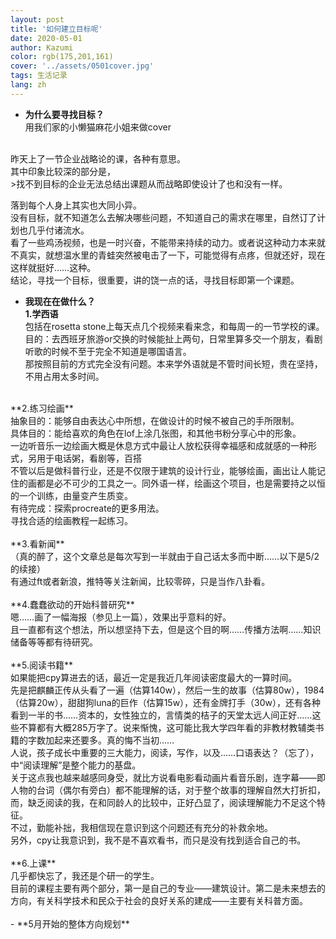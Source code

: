 ```yaml
---
layout: post
title: '如何建立目标呢'
date: 2020-05-01
author: Kazumi
color: rgb(175,201,161)
cover: '../assets/0501cover.jpg'
tags: 生活记录
lang: zh
---
```




- **为什么要寻找目标？**<br>
用我们家的小懒猫麻花小姐来做cover<br>
<br>
昨天上了一节企业战略论的课，各种有意思。<br>
其中印象比较深的部分是，<br>
>找不到目标的企业无法总结出课题从而战略即使设计了也和没有一样。<br>

落到每个人身上其实也大同小异。<br>
没有目标，就不知道怎么去解决哪些问题，不知道自己的需求在哪里，自然订了计划也几乎付诸流水。<br>
看了一些鸡汤视频，也是一时兴奋，不能带来持续的动力。或者说这种动力本来就不真实，就想温水里的青蛙突然被电击了一下，可能觉得有点疼，但就还好，现在这样就挺好……这种。<br>
结论，寻找一个目标，很重要，讲的饶一点的话，寻找目标即第一个课题。
<br>
- **我现在在做什么？**<br>
**1.学西语**<br>
包括在rosetta stone上每天点几个视频来看来念，和每周一的一节学校的课。<br>
目的：去西班牙旅游or交换的时候能扯上两句，日常里算多交一个朋友，看剧听歌的时候不至于完全不知道是哪国语言。<br>
那按照目前的方式完全没有问题。本来学外语就是不管时间长短，贵在坚持，不用占用太多时间。<br>
<br>
**2.练习绘画**<br>
抽象目的：能够自由表达心中所想，在做设计的时候不被自己的手所限制。<br>
具体目的：能给喜欢的角色在lof上涂几张图，和其他书粉分享心中的形象。<br>
一边听音乐一边绘画大概是休息方式中最让人放松获得幸福感和成就感的一种形式，另用于电话粥，看剧等，百搭<br>
不管以后是做科普行业，还是不仅限于建筑的设计行业，能够绘画，画出让人能记住的画都是必不可少的工具之一。同外语一样，绘画这个项目，也是需要持之以恒的一个训练，由量变产生质变。<br>
有待完成：探索procreate的更多用法。<br>
寻找合适的绘画教程一起练习。<br>
<br>
**3.看新闻**<br>
（真的醉了，这个文章总是每次写到一半就由于自己话太多而中断……以下是5/2的续接）<br>
有通过ft或者新浪，推特等关注新闻，比较零碎，只是当作八卦看。<br>
<br>
**4.蠢蠢欲动的开始科普研究**<br>
嗯……画了一幅海报（参见上一篇），效果出乎意料的好。<br>
且一直都有这个想法，所以想坚持下去，但是这个目的啊……传播方法啊……知识储备等等都有待研究。<br>
<br>
**5.阅读书籍**<br>
如果能把cpy算进去的话，最近一定是我近几年阅读密度最大的一算时间。<br>
先是把麒麟正传从头看了一遍（估算140w），然后一生的故事（估算80w），1984（估算20w），甜甜狗luna的巨作（估算15w），还有金牌打手（30w），还有各种看到一半的书……资本的，女性独立的，言情类的桔子的天堂太远人间正好……这些不算都有大概285万字了。说来惭愧，这可能比我大学四年看的非教材教辅类书籍的字数加起来还要多。真的悔不当初……<br>
人说，孩子成长中重要的三大能力，阅读，写作，以及……口语表达？（忘了），中“阅读理解”是整个能力的基盘。<br>
关于这点我也越来越感同身受，就比方说看电影看动画片看音乐剧，连字幕——即人物的台词（偶尔有旁白）都不能理解的话，对于整个故事的理解自然大打折扣，而，缺乏阅读的我，在和同龄人的比较中，正好凸显了，阅读理解能力不足这个特征。<br>
不过，勤能补拙，我相信现在意识到这个问题还有充分的补救余地。<br>
另外，cpy让我意识到，我不是不喜欢看书，而只是没有找到适合自己的书。<br>
<br>
**6.上课**<br>
几乎都快忘了，我还是个研一的学生。<br>
目前的课程主要有两个部分，第一是自己的专业——建筑设计。第二是未来想去的方向，有关科学技术和民众于社会的良好关系的建成——主要有关科普方面。<br>
<br>
- **5月开始的整体方向规划**<br>









<br><br>
